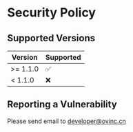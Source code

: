 # Security Policy

## Supported Versions

| Version  | Supported          |
|----------|--------------------|
| >= 1.1.0 | :white_check_mark: |
| < 1.1.0  | :x:                |

## Reporting a Vulnerability

Please send email to [developer@ovinc.cn](mailto:developer@ovinc.cn)

